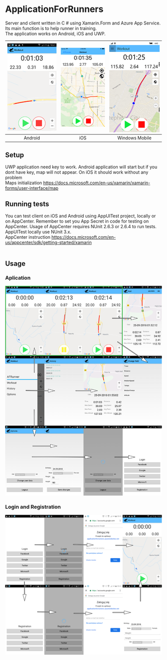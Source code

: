 # ApplicationForRunners

Server and client written in C # using Xamarin.Form and Azure App Service. Its main function is to help runner in training.<br /> The application works on Android, iOS and UWP.<br />

|![alt text](https://github.com/MateuszKapusta/ApplicationForRunners/blob/master/Pictures/Androidstop.png)|                    ![alt text](https://github.com/MateuszKapusta/ApplicationForRunners/blob/master/Pictures/iOSstop.png)|                         ![alt text](https://github.com/MateuszKapusta/ApplicationForRunners/blob/master/Pictures/UWPstop.png)|
|:---:|:---:|:---:|
| Android|iOS|Windows Mobile|

## Setup

UWP application need key to work. Android application will start but if you dont have key, map will not appear. On iOS it should work without any problem <br />
Maps initialization https://docs.microsoft.com/en-us/xamarin/xamarin-forms/user-interface/map

## Running tests

You can test client on iOS and Android using AppUITest project, locally or on AppCenter. Remember to set you App Secret in code for testing on AppCenter. Usage of AppCenter requires NUnit 2.6.3 or 2.6.4 to run tests. AppUITest locally use NUnit 3.x. <br />
AppCenter instruction https://docs.microsoft.com/en-us/appcenter/sdk/getting-started/xamarin<br />
<br />

## Usage
### Aplication

![alt text](https://github.com/MateuszKapusta/ApplicationForRunners/blob/master/Pictures/mainMD.png)<br />

### Login and Registration

![alt text](https://github.com/MateuszKapusta/ApplicationForRunners/blob/master/Pictures/startPage.png)<br />





